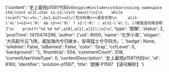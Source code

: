 {'content': '史上最短p1597代码\n\n```cpp\n#include<cstdio>\nusing namespace std;\nint a[3];char s1,s2;\nint main()\n{\n    while (scanf("%c:=%c;",&s1,&s2)==2)//充分利用c++语言优势\n     a[s1-\'a\']=s2>=\'0\' && s2<=\'9\' ? s2-\'0\' : a[s2-\'a\']; //赋值语句简洁明了\n    printf("%d %d %d",a[0],a[1],a[2]);\n}\n```', 'type': '题解', 'status': 2, 'postTime': 1470474296, 'author': {'uid': 8000, 'name': '化学小哥', 'slogan': '大风起兮云飞扬，威加海内兮归故乡，安得猛士兮守四方。', 'badge': None, 'isAdmin': False, 'isBanned': False, 'color': 'Gray', 'ccfLevel': 0, 'background': ''}, 'thumbUp': 504, 'commentCount': 208, 'currentUserVoteType': 0, 'contentDescription': '史上最短p1597代码\n', 'id': 8180, 'identifier': 'solution-p1597', 'title': '题解 P1597 【语句解析】'}